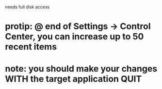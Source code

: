 needs full disk access

# protip: @ end of Settings -> Control Center, you can increase up to 50 recent items

# note: you should make your changes WITH the target application QUIT
